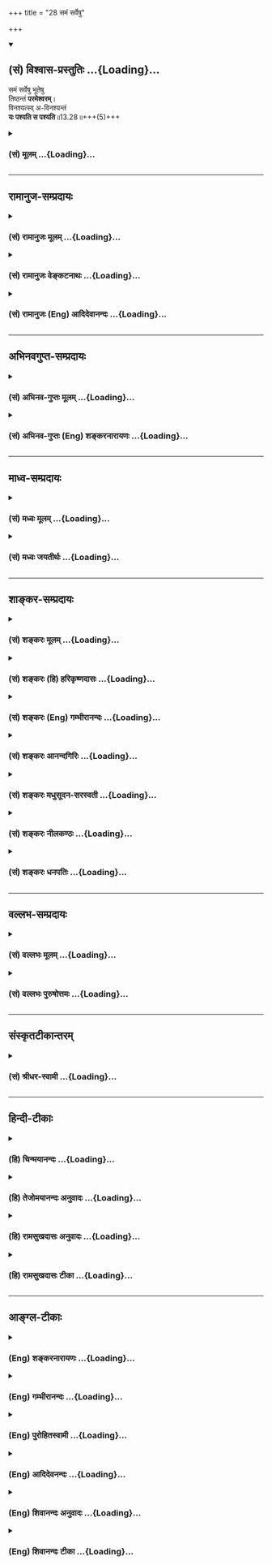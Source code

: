 +++
title = "28 समं सर्वेषु"

+++
<div class="js_include" newlevelforh1="2" title="(सं) विश्वास-प्रस्तुतिः" unfilled url="/purANam_vaiShNavam/mahAbhAratam/06-bhIShma-parva/03-bhagavad-gItA-parva/saMskRtam/vishvAsa-prastutiH/13_xetra-xetrajna-yogaH/28_samaM_sarveShu.md">
<details open><summary><h2>(सं) विश्वास-प्रस्तुतिः ...{Loading}...</h2></summary>

समं सर्वेषु भूतेषु  
तिष्ठन्तं **परमेश्वरम्**।  
विनश्यत्स्व् अ-विनश्यन्तं  
**यः पश्यति स पश्यति**॥13.28॥+++(5)+++
</details>
</div>
<div class="js_include collapsed" newlevelforh1="3" title="(सं) मूलम्" unfilled url="/purANam_vaiShNavam/mahAbhAratam/06-bhIShma-parva/03-bhagavad-gItA-parva/saMskRtam/mUlam/13_xetra-xetrajna-yogaH/28_samaM_sarveShu.md">
<details><summary><h3>(सं) मूलम् ...{Loading}...</h3></summary>

समं सर्वेषु भूतेषु तिष्ठन्तं परमेश्वरम्।  
विनश्यत्स्वविनश्यन्तं यः पश्यति स पश्यति।।13.28।।
</details>
</div>


_________________
## रामानुज-सम्प्रदायः
<div class="js_include collapsed" newlevelforh1="3" title="(सं) रामानुजः मूलम्" unfilled url="/purANam_vaiShNavam/mahAbhAratam/06-bhIShma-parva/03-bhagavad-gItA-parva/saMskRtam/rAmAnujaH/mUlam/13_xetra-xetrajna-yogaH/28_samaM_sarveShu.md">
<details><summary><h3>(सं) रामानुजः मूलम् ...{Loading}...</h3></summary>

।।13.27।। एवम् इतरेतरयुक्तेषु **सर्वेषु भूतेषु** देवादिविषमाकाराद्
वियुक्तं तत्र तत्र तत्तद्देहेन्द्रियमनांसि प्रति परमेश्वरत्वेन स्थितम्
आत्मानं ज्ञातृत्वेन समानाकारं तेषु देहादिषु **विनश्यत्सु**
विनाशानर्हस्वभावेन **अविनश्यन्तं** **यः पश्यति; स पश्यति;** स आत्मानं
यथावद् अवस्थितं पश्यति। यस्तु देवादिविषमाकारेण आत्मानम् अपि विषमाकारं
जन्मविनाशादियुक्तं च पश्यति स नित्यम् एव संसरति इति अभिप्रायः।

</details>
</div>
<div class="js_include collapsed" newlevelforh1="3" title="(सं) रामानुजः वेङ्कटनाथः" unfilled url="/purANam_vaiShNavam/mahAbhAratam/06-bhIShma-parva/03-bhagavad-gItA-parva/saMskRtam/rAmAnujaH/venkaTanAthaH/13_xetra-xetrajna-yogaH/28_samaM_sarveShu.md">
<details><summary><h3>(सं) रामानुजः वेङ्कटनाथः ...{Loading}...</h3></summary>

  
  
।।13.28।। अथ
समत्वविषमत्वनियन्तृत्वनियाम्यत्वनित्यत्वानित्यत्वैर्द्वयोर्विवेकानुसन्धानमभिधाय
तदेव तत्त्वाध्यवसायरूपत्वेन परमपुरुषार्थहेतुतया प्रशंसतिसममिति
श्लोकेन। क्षेत्रक्षेत्रज्ञसंयोगात् \[13।27\] इत्यत्रशङ्करेणोक्तम्
आकाशवन्निरवयवतया अवयवसंश्लेषलक्षणसंयोगासम्भवात्
क्षेत्रक्षेत्रज्ञयोरितरेतरकार्यकारणभावानभ्युपगमेन समवायासम्भवाच्च
विषयविषयिणोस्तयोरितरेतरधर्माध्यासलक्षणः संयोगः तन्निवर्तनं च
सम्यग्दर्शनंसमं सर्वेषु इत्यादिनोच्यते इति तदेतद्बालिशभाषितम्;
निरवयवस्यापि संयोगसम्भवात्युतसिद्धयोः सम्बन्धः संयोगः इति हि तं
लक्षयन्ति स च निरवयवयोः सावयवयोर्निरवयवसावयवयोश्च सम्भवति। तन्मते च
अध्यासानुपपत्त्यादयः प्रपञ्चिताः। सर्वेषु भूतेषु इति
देवमनुष्यादिरूपवैषम्यं विवक्षितम्। यथा मृण्मयहिरण्मयादिघटोपात्तस्यापि
गङ्गोदकस्य तत्रतत्र स्थितिमात्रमेव; न पुनर्मृण्मयत्वादिसिद्धिः
तथाऽऽत्मनोऽपि देवमनुष्यादिदेहेषु स्थितिमात्रमेव नतु
रुमाप्रतिक्षिप्तकाष्ठादिलवणत्वन्यायेन स्वरूपेण
देवमनुष्यत्वादिवैषम्याश्रयत्वमिति। तिष्ठन्तम्
इत्यस्याभिप्रायमाहदेवादिविषमाकाराद्वियुक्तमिति। यद्वासमम् इति
वचनादर्थाक्षिप्तं वैषम्यनिवृत्तिकथनमिदन्तिष्ठन्तम् इति तु
परत्रान्वेतव्यम्। अतो हि भाष्यतेपरमेश्वरत्वेन स्थितमिति।  
  
अनीश्वरस्याल्पशक्तेः क्षेत्रज्ञस्य कथं परमेश्वरत्वं इत्यत्र
पूर्ववत्सङ्कोचमाहतत्रतत्र तत्तद्देहेन्द्रियमनांसि प्रतीति।
देहात्माभिमानिनो हि देहनाशादात्मनाशं मन्यन्ते नत्वप्रतीतस्य परमात्मनो
नाशम् तस्मात्अविनश्यन्तम् इति प्रसक्तविनाशप्रतिषेधार्थपदसमानाधिकरणः
परमेश्वरशब्दः प्रक्रान्तविषय इति भावः। समशब्देन न
बाह्यदेवत्वादिवैषम्यनिवृत्तिमात्रं विवक्षितम् अपितु गवामनेकवर्णानां
क्षीरस्य त्वेकवर्णता। क्षीरवत्पश्यति ज्ञानं लिङ्गिनस्तु गवां यथा
\[ब्र.बिं.उ.10त्रि.ता.उ.5।19\] इति श्रुत्यनुसारेणात्मनां स्वरूपेषु
मिथोवैषम्यनिवृत्तिरपि। तच्च साम्यं कथम्भूतमिति शङ्कायाम्एतद्यो वेत्ति
\[13।2\] इति प्रक्रमानुसारेणाहज्ञातृत्वेन समानाकारमिति।
ज्ञानत्वादेरप्युपलक्षणमेतत्।  
  
येन सर्वमिदं ततम् \[18।46\] इत्यादिना प्रपञ्चितानविनाशित्वहेतून्
स्मारयतिविनाशानर्हस्वभावेनेति। यः पश्यति स पश्यति इत्यनयोरनतिशयितार्थतया
नैरर्थक्यं उद्देश्योपादेयभङ्गश्चेत्यत्राहस आत्मानं यथावदवस्थितमिति। इतरे
तु पीतशङ्खादिदर्शिवद्विपरीतदर्शितया पश्यन्तोऽपि न पश्यन्तीति भावः। स
पश्यति इति प्रशंसाऽत्र परमपुरुषार्थलाभादिनिबन्धना। व्यतिरेकनिन्दा चात्र
फलितेत्यभिप्रायेणाहयस्त्विति।  
  

</details>
</div>
<div class="js_include collapsed" newlevelforh1="3" title="(सं) रामानुजः (Eng) आदिदेवानन्दः" unfilled url="/purANam_vaiShNavam/mahAbhAratam/06-bhIShma-parva/03-bhagavad-gItA-parva/saMskRtam/rAmAnujaH/english/AdidevAnandaH/13_xetra-xetrajna-yogaH/28_samaM_sarveShu.md">
<details><summary><h3>(सं) रामानुजः (Eng) आदिदेवानन्दः ...{Loading}...</h3></summary>

13.28 He who sees the Atman as It really is - he is the one who sees the
Atman as a distinct entity in all embodied beings that are composed of
Prakrti and Purusa, even in bodies of diverse nature of gods, men etc.
The true seer is one who sees the Atman as the supreme ruler in all
these bodies as the imperishable self, though the bodies are subject to
destruction. Conversely the purport is that he who sees the Atman, only
as characterised by the uneal forms of the bodies as men, gods etc., and
as possessed of birth, death etc. - such a person is perpetually caught
up in transmigratory existence.

</details>
</div>


_________________
## अभिनवगुप्त-सम्प्रदायः
<div class="js_include collapsed" newlevelforh1="3" title="(सं) अभिनव-गुप्तः मूलम्" unfilled url="/purANam_vaiShNavam/mahAbhAratam/06-bhIShma-parva/03-bhagavad-gItA-parva/saMskRtam/abhinava-guptaH/mUlam/13_xetra-xetrajna-yogaH/28_samaM_sarveShu.md">
<details><summary><h3>(सं) अभिनव-गुप्तः मूलम् ...{Loading}...</h3></summary>

।।13.28।। अत एव -- ।

</details>
</div>
<div class="js_include collapsed" newlevelforh1="3" title="(सं) अभिनव-गुप्तः (Eng) शङ्करनारायणः" unfilled url="/purANam_vaiShNavam/mahAbhAratam/06-bhIShma-parva/03-bhagavad-gItA-parva/saMskRtam/abhinava-guptaH/english/shankaranArAyaNaH/13_xetra-xetrajna-yogaH/28_samaM_sarveShu.md">
<details><summary><h3>(सं) अभिनव-गुप्तः (Eng) शङ्करनारायणः ...{Loading}...</h3></summary>

13.28 Sri Abhinavagupta did not comment upon this sloka.

</details>
</div>


_________________
## माध्व-सम्प्रदायः
<div class="js_include collapsed" newlevelforh1="3" title="(सं) मध्वः मूलम्" unfilled url="/purANam_vaiShNavam/mahAbhAratam/06-bhIShma-parva/03-bhagavad-gItA-parva/saMskRtam/madhvaH/mUlam/13_xetra-xetrajna-yogaH/28_samaM_sarveShu.md">
<details><summary><h3>(सं) मध्वः मूलम् ...{Loading}...</h3></summary>

।।13.28।। Sri Madhvacharya did not comment on this sloka.,

</details>
</div>
<div class="js_include collapsed" newlevelforh1="3" title="(सं) मध्वः जयतीर्थः" unfilled url="/purANam_vaiShNavam/mahAbhAratam/06-bhIShma-parva/03-bhagavad-gItA-parva/saMskRtam/madhvaH/jayatIrthaH/13_xetra-xetrajna-yogaH/28_samaM_sarveShu.md">
<details><summary><h3>(सं) मध्वः जयतीर्थः ...{Loading}...</h3></summary>

।।13.28।। Sri Jayatirtha did not comment on this sloka.  
  

</details>
</div>


_________________
## शाङ्कर-सम्प्रदायः
<div class="js_include collapsed" newlevelforh1="3" title="(सं) शङ्करः मूलम्" unfilled url="/purANam_vaiShNavam/mahAbhAratam/06-bhIShma-parva/03-bhagavad-gItA-parva/saMskRtam/shankaraH/mUlam/13_xetra-xetrajna-yogaH/28_samaM_sarveShu.md">
<details><summary><h3>(सं) शङ्करः मूलम् ...{Loading}...</h3></summary>

।।13.28।। --,**समं** निर्विशेषं **तिष्ठन्तं** स्थितिं कुर्वन्तम् क्व
**सर्वेषु** समस्तेषु **भूतेषु** ब्रह्मादिस्थावरान्तेषु प्राणिषु कम्
**परमेश्वरं** देहेन्द्रियमनोबुद्ध्यव्यक्तात्मनः अपेक्ष्य परमेश्वरः; तं
सर्वेषु भूतेषु समं तिष्ठन्तम्। तानि विशिनष्टि विनश्यत्सु इति; तं च
परमेश्वरम् **अविनश्यन्तम्** इति; भूतानां परमेश्वरस्य च
अत्यन्तवैलक्षण्यप्रदर्शनार्थम्। कथम् सर्वेषां हि भावविकाराणां जनिलक्षणः
भावविकारो मूलम् जन्मोत्तरकालभाविनः अन्ये सर्वे भावविकाराः विनाशान्ताः
विनाशात् परो न कश्चित् अस्ति भावविकारः; भावाभावात्। सति हि धर्मिणि
धर्माः भवन्ति। अतः अन्त्यभावविकाराभावानुवादेन पूर्वभाविनः सर्वे
भावविकाराः प्रतिषिद्धाः भवन्ति सह कार्यैः। तस्मात् सर्वभूतैः वैलक्षण्यम्
अत्यन्तमेव परमेश्वरस्य सिद्धम्; निर्विशेषत्वम् एकत्वं च। **यः** एवं
यथोक्तं परमेश्वरं **पश्यति; सः पश्यति**।। ननु सर्वोऽपि लोकः पश्यति; किं
विशेषणेन इति। सत्यं पश्यति किं तु विपरीतं पश्यति। अतः विशिनष्टि -- स एव
पश्यतीति। यथा तिमिरदृष्टिः अनेकं चन्द्रं पश्यति; तमपेक्ष्य एकचन्द्रदर्शी
विशिष्यते -- स एव पश्यतीति तथा इहापि एकम् अविभक्तं यथोक्तं आत्मानं यः
पश्यति; सः विभक्तानेकात्मविपरीतदर्शिभ्यः विशिष्यते -- स एव पश्यतीति।
इतरे पश्यन्तोऽपि न पश्यन्ति; विपरीतदर्शित्वात् अनेकचन्द्रदर्शिवत्
इत्यर्थः।। यथोक्तस्य सम्यग्दर्शनस्य फलवचनेन स्तुतिः कर्तव्या इति श्लोकः
आरभ्यते --,

</details>
</div>
<div class="js_include collapsed" newlevelforh1="3" title="(सं) शङ्करः (हि) हरिकृष्णदासः" unfilled url="/purANam_vaiShNavam/mahAbhAratam/06-bhIShma-parva/03-bhagavad-gItA-parva/saMskRtam/shankaraH/hindI/harikRShNadAsaH/13_xetra-xetrajna-yogaH/28_samaM_sarveShu.md">
<details><summary><h3>(सं) शङ्करः (हि) हरिकृष्णदासः ...{Loading}...</h3></summary>

।।13.28।। न स भूयोऽभिजायते इस कथनसे पूर्णज्ञानका फल; अविद्या आदि संसारके
बीजोंकी निवृत्तिद्वारा पुनर्जन्मका अभाव बतलाया गया; तथा अविद्याजनित
क्षेत्र और क्षेत्रज्ञके संयोगको जन्मका कारण बतलाया गया। इसलिये उस
अविद्याको निवृत्ति करनेवाला पूर्ण ज्ञान; यद्यपि पहले कहा जा चुका है तो
भी दूसरे शब्दोंमें फिर कहा जाता है --, ( जो पुरुष ) ब्रह्मासे लेकर
स्थावरपर्यन्त समस्त प्राणियोंमें समभावसे स्थित -- ( व्याप्त ) हुए
परमेश्वरको अर्थात् शरीर; इन्द्रिय; मन; बुद्धि अव्यक्त और आत्माकी अपेक्षा
जो परम ईश्वर है; उस परमेश्वरको सब भूतोंमें समभावसे स्थित देखता है। यहाँ
भूतोंसे परमेश्वरकी अत्यन्त विलक्षणता दिखलानेके निमित्त भूतोंके लिये
विनाशशील और परमेश्वरके लिये अविनाशी विशेषण देते हैं। पू₀ -- इससे
परमेश्वरकी विलक्षणता कैसे सिद्ध होती है उ₀ -- सभी भावविकारोंका जन्मरूप;
भावविकार मूल है। अन्य सब भावविकार जन्मके पीछे होनेवाले और विनाशमें
समाप्त होनेवाले हैं। भावका अभाव हो जानेके कारण विनाशके पश्चात् कोई भी
भावविकार नहीं रहता क्योंकि धर्मीके रहते ही धर्म रहते हैं। इसलिये अन्तिम
भावविकारके अभावका ( अविनश्यन्तम् इस पदके द्वारा ) अनुवाद करनेसे पहले
होनेवाले; सभी भावविकारोंका कार्यके सहित प्रतिषेध हो जाता है। सुतरां (
उपर्युक्त वर्णनसे ) परमेश्वरकी सब भूतोंसे अत्यन्त ही विलक्षणता तथा
निर्विशेषता और एकता भी सिद्ध होती है। अतः जो इस प्रकार उपर्युक्त भावसे
परमेश्वरको देखता है वही देखता है। पू₀ -- सभी लोग देखते हैं फिर वही देखता
है इस विशेषणसे क्या प्रयोजन है उ₀ -- ठीक है; ( अन्य सब भी ) देखते हैं
परंतु विपरीत देखते हैं; इसलिये वह विशेषण दिया गया है कि वही देखता है।
जैसे कोई तिमिररोगसे दूषित हुई दृष्टिवाला अनेक चन्द्रमाओंको देखता है;
उसकी अपेक्षा एक चन्द्र देखनेवालेकी यह विशेषता बतलायी जाती है कि वही ठीक
देखता है। वैसे ही यहाँ भी जो आत्माको उपर्युक्त प्रकारसे विभागरहित एक
देखता है; उसकी अलगअलग अनेक आत्मा देखनेवाले विपरीतदर्शियोंकी अपेक्षा यह
विशेषता बतलायी जाती है कि वही ठीकठीक देखता है। अभिप्राय यह है कि दूसरे
सब अनेक चन्द्र देखनेवालेकी भाँति विपरीत भावसे देखनेवाले होनेके कारण;
देखते हुए भी वास्तवमें नहीं देखते।

</details>
</div>
<div class="js_include collapsed" newlevelforh1="3" title="(सं) शङ्करः (Eng) गम्भीरानन्दः" unfilled url="/purANam_vaiShNavam/mahAbhAratam/06-bhIShma-parva/03-bhagavad-gItA-parva/saMskRtam/shankaraH/english/gambhIrAnandaH/13_xetra-xetrajna-yogaH/28_samaM_sarveShu.md">
<details><summary><h3>(सं) शङ्करः (Eng) गम्भीरानन्दः ...{Loading}...</h3></summary>

13.28 Sah, he; pasyati, sees; yah, who; pasyati,
sees;-whom;-parameswaram, the supreme Lord-the Lord who is supreme as
compared with the body, organs, mind, intellect, the Unmanifest and the
individual soul; as tisthantam, existing, having His presence; samam,
eally, without distinction;-where;-sarvesu, in all; bhutesu, beings, all
living things from Brahma to the non-moving;-he who sees Him existing
eally in all living things. The Lord specifies them by the word
vinasyatsu, among the perishable; and He also specifies Him, the supreme
Lord, by the word avinasyantam, the Imperishable. This is meant for
showing the absolute difference between the living things and God. How;
For, all the modifications \[See note 3 on p.38.-Tr.\] of an existing
thing have as their root that modification of an existing thing
described as birth. All other modifications of existing things that
follow birth end with destruction. After destruction there is no
modification of an existing thing, because the object itself becomes
nonexistent. Indeed, alities can exist so long as the thing alified
exists. Therefore, by the reiteration of the absence of the last
modification of an existing thing, all its preceding modifications
become negated along with their effects. Hence it is established that
the supreme Lord is very greatly different from all beings, and is also
Unconditioned \[Free from all modifications that things are subject
to.\] and One. He sees who thus sees the supreme Lord as described.
Objection: Is it not that all poeple see; What is the need of
specification; Reply: True, they see; but they see contrarily! Hence the
Lord specifies, 'He alone sees'. As in comparison with one who,
suffering from the (eye) disease called Timira, sees many moons, the
person who sees one moon is distingusihed by saying, 'He alone sees,'
similarly, here as well, the man who sees the one undivided Self as
described above is distinguished from those who contrarily see many and
differentiated selves, by saying 'He alone sees'. Others, though seeing,
do not see because they see contrarily like the person who sees many
moons. This is the meaning. The obove-described true knowledge has to be
praised by stating its result. Hence the verse begins:

</details>
</div>
<div class="js_include collapsed" newlevelforh1="3" title="(सं) शङ्करः आनन्दगिरिः" unfilled url="/purANam_vaiShNavam/mahAbhAratam/06-bhIShma-parva/03-bhagavad-gItA-parva/saMskRtam/shankaraH/AnandagiriH/13_xetra-xetrajna-yogaH/28_samaM_sarveShu.md">
<details><summary><h3>(सं) शङ्करः आनन्दगिरिः ...{Loading}...</h3></summary>

।।13.27।। उत्तरग्रन्थमवतारयितुं व्यवहितं वृत्तं कीर्तयति --
**नेत्यादिना।** अविद्यानाद्यनिर्वाच्यमज्ञानं मिथ्याज्ञानं
तत्संस्कारश्चादिशब्दार्थः। व्यवहितमनूद्याव्यवहितमनुवदति -- **जन्मेति।**
व्यवधानाव्यवधानाभ्यां सर्वानर्थमूलत्वादज्ञानस्य तन्निवर्तकं सम्यग्ज्ञानं
वक्तव्यमित्याह -- **अत इति।**
तस्यासकृदुक्तत्वात्तदुक्तार्थप्रवृत्तिर्वृथेत्याशङ्क्यातिसूक्ष्मार्थस्य
शब्दभेदेन पुनःपुनर्वचनमधिकारिभेदानुग्रहायेति मत्वाह -- **उक्तमिति।**
सर्वत्र परस्यैकत्वान्नोत्कर्षापकर्षवत्त्वमित्याह -- **सममिति।**
परमत्वमीश्वरत्वं चोपपादयति -- **देहेति।** आत्मा
जीवस्तमित्यादीनान्वयोक्तिः। आश्रयनाशादाश्रितस्यापि नाशमाशङ्क्याह -- **तं
चेति।** अविनश्यन्तमिति विशिनष्टीति संबन्धः। उभयत्र विशेषणद्वयस्य
तात्पर्यमाह -- **भूतानामिति।** नाशानाशाभ्यां वैलक्षण्येऽपि
कथमत्यन्तवैलक्षण्यं सविशेषत्वभिन्नत्वयोस्तुल्यत्वादिति शङ्कते --
**कथमिति।** भूतानां सविशेषत्वादिभावेऽपि परस्य तदभावादत्यन्तवैलक्षण्यमिति
वक्तुं जन्मनो भावविकारेष्वादित्वमाह -- **सर्वेषामिति।** तत्र हेतुमाह --
**जन्मेति।** नहि जन्मान्तरेणोत्तरे विकारा युज्यन्ते
जन्मवतस्तदुपलम्भादित्यर्थः। विनाशानन्तरभाविनोऽपि विकारस्य
कस्यचिदुपपत्तेर्न तस्यान्त्यविकारत्वमित्याशङ्क्याह -- **विनाशादिति।**
तस्यान्त्यविकारत्वे सिद्धे फलितमाह -- **अत इति।** तेषां जन्मादीनां
कार्याणि कादाचित्कसत्त्वानि तदधिकरणानि तैः सहेति यावत्। परमेश्वरस्य
भूतेभ्योऽत्यन्तवैलक्षण्यमुक्तमुपसंहरति -- **तस्मादिति।** निर्विशेषत्वं
सर्वभावविकारविरहितत्वं कूटस्थत्वमेकत्वमद्वितीयत्वम्। यः पश्यतीत्यादि
व्याचष्टे -- **य एवमिति।** उक्तविशेषणमीश्वरं पश्यन्नेव
पश्यतीत्युक्तमाक्षिपति -- **नन्विति।** ईश्वरपराङ्मुखस्यानात्मनिष्ठस्य
तद्दर्शित्वेऽपि विपरीतदर्शित्वादीश्वरप्रवणस्यैव सम्यग्दर्शित्वमिति
विवक्षित्वा विशेषणमिति परिहरति -- **सत्यमिति।** उक्तमेव दृष्टान्तेन
विवृणोति -- **यथेत्यादिना।** यः पश्यतीत्यादेरर्थमुपसंहरति -- **इतर
इति।** परवस्तुनिष्ठेभ्यो व्यतिरिक्ता इत्यर्थः।

</details>
</div>
<div class="js_include collapsed" newlevelforh1="3" title="(सं) शङ्करः मधुसूदन-सरस्वती" unfilled url="/purANam_vaiShNavam/mahAbhAratam/06-bhIShma-parva/03-bhagavad-gItA-parva/saMskRtam/shankaraH/madhusUdana-sarasvatI/13_xetra-xetrajna-yogaH/28_samaM_sarveShu.md">
<details><summary><h3>(सं) शङ्करः मधुसूदन-सरस्वती ...{Loading}...</h3></summary>

।।13.28।। एवं संसारमविद्यात्मकमुक्त्वा तन्निवर्तकविद्याकथनाय य एवं वेत्ति
पुरुषमिति प्रागुक्तं विवृणोति -- समं सर्वेष्विति। सर्वेषु भूतेषु
भवनधर्मकेषु स्थावरजङ्गमात्मकेषु प्राणिषु अनेकविधजन्मादिपरिणामशीलतया
गुणप्रधानभावापत्त्या च विषमेषु अतएव चञ्चलेषु। प्रतिक्षणपरिणामिनो हि भावा
नापरिणम्य क्षणमपि स्थातुमीशते। अतएव परस्परबाध्यबाधकभावापन्नेषु। एवमपि
विनश्यत्सु दृष्टनष्टस्वभावेषु मायागन्धर्वनगरादिप्रायेषु समं
सर्वत्रैकरूपं प्रतिदेहमेकं जन्मादिपरिणामशून्यतया च तिष्ठन्तमपरिणममानं
परमेश्वरं सर्वजडवर्गसत्तास्फूर्तिप्रदत्वेन बाध्यबाधकभावशून्यं
सर्वदोषानास्कन्दितं अविनश्यन्तं दृष्टनष्टप्रायसर्वद्वैतबाधेऽप्यबाधितं
एवं सर्वप्रकारेण जडप्रपञ्चविलक्षणमात्मानं विवेकेन यः शास्त्रचक्षुषा
पश्यति,स एव पश्यत्यात्मानं जाग्रद्बोधेन स्वप्नभ्रमं बाधमान इव। अज्ञस्तु
स्वप्नदर्शीव भ्रान्त्या विपरीतं
पश्यन्नपश्यत्येव। ,अदर्शनात्मकत्वाद्भ्रमस्य। नहि रज्जुं सर्पतया पश्यन्
पश्यतीति व्यपदिश्यते रज्ज्वदर्शनात्मकत्वात्सर्पदर्शनस्य।
एवंभूतान्यानुपरक्तशुद्धात्मदर्शनात्तददर्शनात्मिकाया अविद्याया
निवृत्तिस्ततस्तत्कार्यसंसारनिवृत्तिरित्यभिप्रायः। अत्रात्मानमिति
विशेष्यलाभो विशेषणमर्यादया परमेश्वरमित्येव वा। विशेष्यपदं
विषमत्वचञ्चलत्वबाध्यबाधकरूपत्वलक्षणं जडगतं वैधर्म्यं
समत्वतिष्ठत्त्वपरमेश्वरत्वरूपात्मविशेषणवशादर्थात्प्राप्तम्।
अन्यत्कण्ठोक्तमिति विवेकः।

</details>
</div>
<div class="js_include collapsed" newlevelforh1="3" title="(सं) शङ्करः नीलकण्ठः" unfilled url="/purANam_vaiShNavam/mahAbhAratam/06-bhIShma-parva/03-bhagavad-gItA-parva/saMskRtam/shankaraH/nIlakaNThaH/13_xetra-xetrajna-yogaH/28_samaM_sarveShu.md">
<details><summary><h3>(सं) शङ्करः नीलकण्ठः ...{Loading}...</h3></summary>

।।13.28।। तन्नाशोपायमाह -- **सममिति।** सममपरिणामिनं कूटस्थं नित्यं
सर्वेषु भूतेषु देहाद्याकारेण परिणतेषु तिष्ठन्तम्। एतेन देह एव
तदधिगमस्थानमित्युक्तम्। परमेश्वरमन्तर्यामिणं सर्गस्थित्यन्तकर्तारम्।
अतएवान्तर्मुखदृष्ट्या विनश्यत्सु तेषु भूतेषु
रज्जूरगादिवत्कल्पितत्वाददर्शनं गच्छत्सु
विभुत्वादात्मत्वान्नित्यदृग्रूपत्वाच्चाविनश्यन्तं
सर्वास्वप्यवस्थास्वदर्शनमगच्छन्तं यः पश्यति स एव पश्यति अन्येऽन्धा
इत्यर्थः।

</details>
</div>
<div class="js_include collapsed" newlevelforh1="3" title="(सं) शङ्करः धनपतिः" unfilled url="/purANam_vaiShNavam/mahAbhAratam/06-bhIShma-parva/03-bhagavad-gItA-parva/saMskRtam/shankaraH/dhanapatiH/13_xetra-xetrajna-yogaH/28_samaM_sarveShu.md">
<details><summary><h3>(सं) शङ्करः धनपतिः ...{Loading}...</h3></summary>

।।13.28।। न स भूयोभिजायत इत्यनेन
सभ्यग्दर्शनफलमविद्यादिसंसारबीजनिवृत्तिद्वारेण ज्माभाव उक्तो जन्मकारणं
चाविद्यानिमित्तकक्षेत्रक्षेत्रसंयोग उक्तः। अतः सर्वथापि
सर्वानर्थमूलभूतस्याज्ञानस्य निवर्तकं
सभ्यग्दर्शनमुक्तमप्यतिसूक्ष्मार्थस्य पुनः पुनर्वचनेनाधिकारिभेदानुग्रहं
मत्वा शब्दान्तरेण पुनराह -- सममिति। सर्वेषु ब्रह्मादिस्थावरान्तेषु
भूतेषु भवनधर्मकेषु प्राणिषु परस्परमत्यन्तविषमेष्वनेकेषु समं तिष्ठन्तं
निर्विशेषमेवं स्थितिं कुर्वन्तं परमेश्वरं देहेन्द्रियाद्यात्मानमपेक्ष्य
परमश्चासावीशनशीलश्च तं विनश्यत्सु सर्वेषां भावविकारणां
जन्मोत्तरभावित्वात् नाशेन षट्भावविकारा गृह्यन्ते। सर्वभाविकारवत्सु
अविनश्यन्तं सर्वविकाररहितं। तथाचसर्वभूतेब्योऽत्यन्तविलक्षणं
प्रत्यगभिन्नं परमेश्वरं यः पश्यति स एव पश्यति नतु विपरीतदर्शी।
यताऽनेकचन्द्रदर्श्यपेक्षया एकचन्द्रदर्शी विशिष्यते तथा
विभक्तानेकात्मविपरीतदर्शिभ्यो यथोक्तात्मदर्श्यपीत्यर्थः।

</details>
</div>


_________________
## वल्लभ-सम्प्रदायः
<div class="js_include collapsed" newlevelforh1="3" title="(सं) वल्लभः मूलम्" unfilled url="/purANam_vaiShNavam/mahAbhAratam/06-bhIShma-parva/03-bhagavad-gItA-parva/saMskRtam/vallabhaH/mUlam/13_xetra-xetrajna-yogaH/28_samaM_sarveShu.md">
<details><summary><h3>(सं) वल्लभः मूलम् ...{Loading}...</h3></summary>

।।13.28।। अथ पुनरपि सुग्रहणायात्मदर्शनमाह -- तत्रात्मा त्रिविधोऽन्तर्यामी
पुरुषोऽव्यक्तश्च। तत्र प्रथमस्य दर्शने फलमाह -- द्वाभ्यां सममिति। तत्र
यः समं तिष्ठन्तं सर्वभूतेषु परमात्मानमन्तर्यामिणमीश्वरं पश्यति स
सम्यग्दर्शनः; विनश्यदवस्थेषु सत्प्रकृतिकार्यशरीरेषु जातिवदविनश्यन्तं
ज्ञातृत्वेन समानाकारं यः पश्यति स पश्यति।

</details>
</div>
<div class="js_include collapsed" newlevelforh1="3" title="(सं) वल्लभः पुरुषोत्तमः" unfilled url="/purANam_vaiShNavam/mahAbhAratam/06-bhIShma-parva/03-bhagavad-gItA-parva/saMskRtam/vallabhaH/puruShottamaH/13_xetra-xetrajna-yogaH/28_samaM_sarveShu.md">
<details><summary><h3>(सं) वल्लभः पुरुषोत्तमः ...{Loading}...</h3></summary>

  
  
।।13.28।। एतदेव फलरूपत्वेन विशदयति -- सममिति। सर्वेषु
प्रपञ्चान्तःपातिस्थावरजङ्गमात्मकेषु भूतेषु लीलया अनेकविधरसभोगार्थं
तिष्ठन्तं रसानुभवार्थं नीचोच्चादिधर्मरहितं समं; तेषु विनश्यत्सु च
अविनश्यन्तं तादृग्लीलावबोधरहितत्वाद्विनाशं प्राप्तेषु अन्यथाभावेन
क्रोधादिराहित्येन तथैव लीलानुभवं कुर्वन्तं यः पश्यति; स परमेश्वरं
पश्यति। अत एवंदर्शनाभावे सापराधो भवत्येव।  
  

</details>
</div>


_________________
## संस्कृतटीकान्तरम्
<div class="js_include collapsed" newlevelforh1="3" title="(सं) श्रीधर-स्वामी" unfilled url="/purANam_vaiShNavam/mahAbhAratam/06-bhIShma-parva/03-bhagavad-gItA-parva/saMskRtam/shrIdhara-svAmI/13_xetra-xetrajna-yogaH/28_samaM_sarveShu.md">
<details><summary><h3>(सं) श्रीधर-स्वामी ...{Loading}...</h3></summary>

।।13.28।। अविवेककृतं संसारोद्भवमुक्त्वा तन्निवृत्तये विविक्तात्मविषयं
सम्यग्दर्शनमाह **-- सममिति।** स्थावरजङ्गमात्मकेषु भूतेषु निर्विशेषं
सद्रूपेण समं यथा भवत्येवं तिष्ठन्तं परमात्मानं यः पश्यति; अतएव तेषु
विनश्यत्स्वप्यविनश्यन्तं यः पश्यति स एव सम्यवपश्यति नान्यः।

</details>
</div>


_________________
## हिन्दी-टीकाः
<div class="js_include collapsed" newlevelforh1="3" title="(हि) चिन्मयानन्दः" unfilled url="/purANam_vaiShNavam/mahAbhAratam/06-bhIShma-parva/03-bhagavad-gItA-parva/hindI/chinmayAnandaH/13_xetra-xetrajna-yogaH/28_samaM_sarveShu.md">
<details><summary><h3>(हि) चिन्मयानन्दः ...{Loading}...</h3></summary>

।।13.28।। जिस अधिष्ठान पर क्षेत्र और क्षेत्रज्ञ के परस्पर मिथ्या
तादात्म्य की क्रीड़ा और परिणामत दुखपूर्ण संसार की प्रतीति होती है; वह एक
परमेश्वर ही है; जो भूतमात्र में समभाव से स्थित है; जैसे समस्त तरंगों में
जल होता है। नश्वर भूतों में अनश्वर केवल सतही दृष्टि से निरीक्षण करने वाले
पुरुष को जगत् में निरन्तर परिवर्तन होता दिखाई देगा। वस्तुएं स्वभावत
परिवर्तित होती रहती हैं और उनके परस्पर के सम्बन्ध भी। परिवर्तन होना यह
वैषयिक और वैचारिक दोनों ही जगतों का स्थायी धर्म है। इस जगत् की तुलना से
कहा गया है कि इन सबमें वह परमेश्वर नित्य और अविकारी अधिष्ठान है; जिसके
कारण ये सब परिवर्तन जाने जाते हैं। जन्म; वृद्धि; व्याधि; क्षय और मृत्यु
ये वे विकार हैं; जो प्रत्येक अनित्य वस्तु को प्राप्त होते हैं। जिसकी
उत्पत्ति हुई हो; उसे ही आगे के विकारों से भी गुजरना पड़ेगा। यहाँ
परमेश्वर को अविनाशी कहकर उसके पूर्व के विकारों का भी अभाव सूचित किया गया
है। यह अविनाशी चैतन्य ही नाश का प्रकाशक और जगत् का आधार है; जैसे
रूपान्तरित होने वाले आभूषणों का आधार स्वर्ण है। वह पुरुष जो इस सम और
अविनाशी परमेश्वर को समस्त विषम और विनाशी भूतों में पहचानता है; वही पुरुष
वास्तव में उसे देखता है जिसे देखना चाहिए। यहाँ देखने से तात्पर्य
आत्मानुभव से है। भौतिक जगत् की वस्तुएं इन्द्रियगोचर होती हैं; जब कि
भावनाओं और विचारों का ज्ञान क्रमश मन और बुद्धि से होता है। इसी प्रकार
आत्मबोध भी आध्यात्मिक ज्ञानचक्षु से होता है; चर्मचक्षु से नहीं। जैसे
हमारे नेत्र विचारों को नहीं देख सकते वैसे ही मन और बुद्धि आत्मा को नहीं
देख सकते। स्थूल के द्वारा सूक्ष्म का दर्शन नहीं हो सकता। सूक्ष्मतम आत्मा
समस्त उपाधियों से अतीत है। जो (इस समतत्त्व को) देखता है; वही (वास्तव में)
देखता है यह कथन वेदान्त की विशेष वाक्यशैली है; जो अत्यन्त प्रभावपूर्ण
है। सभी लोग देखते हैं; परन्तु पारमार्थिक सत्य को नहीं। उनके इस विपरीत
दर्शन से ही उनके प्रमाणों (ज्ञान के कारणों) में दोष का अस्तित्व सिद्ध
होता है। विभ्रम और वस्तु का अन्यथा दर्शन; मिथ्या कल्पनाएं और विक्षेप ये
सब वस्तु के यथार्थ स्वरूप को आच्छादित कर देते हैं। इसलिए; योगेश्वर
श्रीकृष्ण विशेष बल देकर कहते हैं कि जो पुरुष इस सम सत्य को देखता है वही
वास्तव में देखता है। शेष लोग तो भ्रान्ति में पड़े रहते हैं। अब यथोक्त
सम्यक् दर्शन श्रेष्ठ फल को दर्शाकर उसकी स्तुति करते हैं

</details>
</div>
<div class="js_include collapsed" newlevelforh1="3" title="(हि) तेजोमयानन्दः अनुवादः" unfilled url="/purANam_vaiShNavam/mahAbhAratam/06-bhIShma-parva/03-bhagavad-gItA-parva/hindI/tejomayAnandaH/anuvAdaH/13_xetra-xetrajna-yogaH/28_samaM_sarveShu.md">
<details><summary><h3>(हि) तेजोमयानन्दः अनुवादः ...{Loading}...</h3></summary>

।।13.28।। जो पुरुष समस्त नश्वर भूतों में अनश्वर परमेश्वर को समभाव से
स्थित देखता है, वही (वास्तव में) देखता है।।

</details>
</div>
<div class="js_include collapsed" newlevelforh1="3" title="(हि) रामसुखदासः अनुवादः" unfilled url="/purANam_vaiShNavam/mahAbhAratam/06-bhIShma-parva/03-bhagavad-gItA-parva/hindI/rAmasukhadAsaH/anuvAdaH/13_xetra-xetrajna-yogaH/28_samaM_sarveShu.md">
<details><summary><h3>(हि) रामसुखदासः अनुवादः ...{Loading}...</h3></summary>

।।13.28।। जो नष्ट होते हुए सम्पूर्ण प्राणियोंमें परमात्माको नाशरहित और
समरूपसे स्थित देखता है, वही वास्तवमें सही देखता है।

</details>
</div>
<div class="js_include collapsed" newlevelforh1="3" title="(हि) रामसुखदासः टीका" unfilled url="/purANam_vaiShNavam/mahAbhAratam/06-bhIShma-parva/03-bhagavad-gItA-parva/hindI/rAmasukhadAsaH/TIkA/13_xetra-xetrajna-yogaH/28_samaM_sarveShu.md">
<details><summary><h3>(हि) रामसुखदासः टीका ...{Loading}...</h3></summary>

।।13.28।।***व्याख्या --***  **समं सर्वेषु भूतेषु --** परमात्माको
सम्पूर्ण प्राणियोंमें सम कहनेका तात्पर्य है कि सभी प्राणी विषम हैं
अर्थात् स्थावरजङ्गम हैं; सात्त्विकराजसतामस हैं; आकृतिसे छोटेबड़े;
लम्बेचौड़े हैं; नाना वर्णवाले हैं -- इस प्रकार तरहतरहके जितने भी प्राणी
हैं; उन सब प्राणियोंमें परमात्मा समरूपसे स्थित हैं। वे परमात्मा किसीमें
छोटेबड़े; कमज्यादा नहीं हैं। पहले इसी अध्यायके दूसरे श्लोकमें भगवान्ने
क्षेत्रज्ञके साथ अपनी एकता बताते हुए कहा था कि तू सम्पूर्ण प्राणियोंमें
क्षेत्रज्ञ मेरेको समझ; उसी बातको यहाँ कहते हैं कि सम्पूर्ण प्राणियोंमें
परमात्मा समरूपसे स्थित हैं।**तिष्ठन्तम् --** सम्पूर्ण प्राणी उत्पत्ति;
स्थिति और प्रलय -- इन तीन अवस्थाओंमें जाते हैं सर्गप्रलय;
महासर्गमहाप्रलयमें जाते हैं ऊँचनीच गतियोंमें; योनियोंमें जाते हैं
अर्थात् सभी प्राणी किसी भी क्षण स्थिर नहीं रहते। परन्तु परमात्मा उन सब
अस्थिर प्राणियोंमें नित्यनिरन्तर एकरूपसे स्थित रहते हैं।**परमेश्वरम्
--** सभी प्राणी अपनेको किसीनकिसीका ईश्वर अर्थात् मालिक मानते ही रहते हैं
परन्तु परमात्मा उन सभी प्राणियोंके तथा सम्पूर्ण जडचेतन संसारके परम ईश्वर
हैं।**विनश्यत्स्वविनश्यन्तं यः पश्यति स पश्यति --** प्रतिक्षण विनाशकी
तरफ जानेवाले प्राणियोंमें विनाशरहित; सदा एकरूप रहनेवाले परमात्माको जो
निर्विकार देखता है; वही वास्तवमें सही देखता है। तात्पर्य है कि
जो,परिवर्तनशील शरीरके साथ अपनेआपको देखता है; उसका देखना सही नहीं है
किन्तु जो सदा ज्योंकेत्यों रहनेवाले परमात्माके साथ अपनेआपको अभिन्नरूपसे
देखता है; उसका देखना ही सही है। पहले इसी अध्यायके दूसरे श्लोकमें भगवान्ने
कहा था कि क्षेत्र और क्षेत्रज्ञका ज्ञान ही मेरे मतमें ज्ञान है; उसी
बातको यहाँ कहते हैं कि जो नष्ट होनेवाले प्राणियोंमें परमात्माको नाशरहित
और सम देखता है; उसका देखना (ज्ञान) ही सही है। तात्पर्य है कि जैसे
क्षेत्र और क्षेत्रज्ञके संयोगमें क्षेत्रमें तो हरदम परिवर्तन होता है; पर
क्षेत्रज्ञ ज्योंकात्यों ही रहता है; ऐसे ही सम्पूर्ण प्राणी उत्पन्न और
नष्ट होते हैं; पर परमात्मा सब अवस्थाओंमें समानरूपसे स्थित रहते
हैं। पीछेके (छब्बीसवें) श्लोकमें भगवान्ने यह बताया कि जितने भी प्राणी
पैदा होते हैं; वे सभी क्षेत्र और क्षेत्रज्ञके संयोगसे ही पैदा होते हैं।
परन्तु उन दोनोंमें क्षेत्र तो किसी भी क्षण स्थिर नहीं रहता और क्षेत्रज्ञ
एक क्षण भी नहीं बदलता। अतः क्षेत्रज्ञसे क्षेत्रका जो निरन्तर वियोग हो
रहा है; उसका अनुभव कर ले। इस (सत्ताईसवें) श्लोकमें भगवान् यह बताते हैं
कि उत्पन्न और नष्ट होनेवाले सम्पूर्ण विषम प्राणियोंमें जो परमात्मा
नाशरहित और समानरूपसे स्थित रहते हैं; उनके साथ अपनी एकताका अनुभव कर
ले।***सम्बन्ध --***  अब भगवान् नष्ट होनेवाले सम्पूर्ण प्राणियोंमें
अविनाशी परमात्माको देखनेका फल बताते हैं।

</details>
</div>


_________________
## आङ्ग्ल-टीकाः
<div class="js_include collapsed" newlevelforh1="3" title="(Eng) शङ्करनारायणः" unfilled url="/purANam_vaiShNavam/mahAbhAratam/06-bhIShma-parva/03-bhagavad-gItA-parva/english/shankaranArAyaNaH/13_xetra-xetrajna-yogaH/28_samaM_sarveShu.md">
<details><summary><h3>(Eng) शङ्करनारायणः ...{Loading}...</h3></summary>

13.28. Whosoever perceives the Supreme Lord as abiding and as
non-perishing in all beings alike, while they perish - he perceives
properly.

</details>
</div>
<div class="js_include collapsed" newlevelforh1="3" title="(Eng) गम्भीरानन्दः" unfilled url="/purANam_vaiShNavam/mahAbhAratam/06-bhIShma-parva/03-bhagavad-gItA-parva/english/gambhIrAnandaH/13_xetra-xetrajna-yogaH/28_samaM_sarveShu.md">
<details><summary><h3>(Eng) गम्भीरानन्दः ...{Loading}...</h3></summary>

13.28 He sees who sees the supreme Lord as existing eally in all beings,
and as the Imperishable among the perishable.

</details>
</div>
<div class="js_include collapsed" newlevelforh1="3" title="(Eng) पुरोहितस्वामी" unfilled url="/purANam_vaiShNavam/mahAbhAratam/06-bhIShma-parva/03-bhagavad-gItA-parva/english/purohitasvAmI/13_xetra-xetrajna-yogaH/28_samaM_sarveShu.md">
<details><summary><h3>(Eng) पुरोहितस्वामी ...{Loading}...</h3></summary>

13.28 He who can see the Supreme Lord in all beings, the Imperishable
amidst the perishable, he it is who really sees.

</details>
</div>
<div class="js_include collapsed" newlevelforh1="3" title="(Eng) आदिदेवनन्दः" unfilled url="/purANam_vaiShNavam/mahAbhAratam/06-bhIShma-parva/03-bhagavad-gItA-parva/english/AdidevanandaH/13_xetra-xetrajna-yogaH/28_samaM_sarveShu.md">
<details><summary><h3>(Eng) आदिदेवनन्दः ...{Loading}...</h3></summary>

13.28 Who sees the supreme ruler dwelling alike in all bodies and nevr
perishing when they perish, he sees indeed.

</details>
</div>
<div class="js_include collapsed" newlevelforh1="3" title="(Eng) शिवानन्दः अनुवादः" unfilled url="/purANam_vaiShNavam/mahAbhAratam/06-bhIShma-parva/03-bhagavad-gItA-parva/english/shivAnandaH/anuvAdaH/13_xetra-xetrajna-yogaH/28_samaM_sarveShu.md">
<details><summary><h3>(Eng) शिवानन्दः अनुवादः ...{Loading}...</h3></summary>

13.28 He sees, who sees the Supreme Lord, existing eally in all beings,
the unperishing within the perishing.

</details>
</div>
<div class="js_include collapsed" newlevelforh1="3" title="(Eng) शिवानन्दः टीका" unfilled url="/purANam_vaiShNavam/mahAbhAratam/06-bhIShma-parva/03-bhagavad-gItA-parva/english/shivAnandaH/TIkA/13_xetra-xetrajna-yogaH/28_samaM_sarveShu.md">
<details><summary><h3>(Eng) शिवानन्दः टीका ...{Loading}...</h3></summary>

13.28 समम् eally; सर्वेषु (in) all; भूतेषु in beings; तिष्ठन्तम्
existing; परमेश्वरम् the Supreme Lord; विनश्यस्तु among the perishing;
अविनश्यन्तम् the unperishing; यः who; पश्यति sees; सः he; पश्यति
sees.Commentary He who beholds the Supreme Lord through the inner eye of
wisdom; Him Who is seated in all beings from the Creator down to the
unmoving objects and Who is not destroyed even when all beings are
destroyed; he is said to have realised the Self.In different kinds of
fire; the heat is the same. Gold is the same in different forms of
ornaments. The light from many lamps is the same. So also in all living
being;s the soul is the same. The soul or the Self is uniform
everywhere. The Self is the same in ants; elephants; kings; beggars;
saints and rogues.The Self is indestructible all living beings are
perishable. It is the Supreme Lord when compared to the body; senses;
mind; intellect; the Unmanifested Nature and the individual soul.Birth
is the root cause of the BhavaVikaras or the modifications; viz.;
change; growth; decay and death. The other changes of state manifest
themselves after the birth of the body.The Supreme Lord is one and
changeless as He is birthless; decayless and deathless. He is the one
common consciousness in all beings. He sees rightly who sees the Supreme
Lord as now described. He is a Jivanmukta. He has knowledge of the
knower of the field or the immortal Self. He is the real seer or a
liberated sage.The sage alone sees properly on account of knowledge. The
whole world sees erroneously on account of ignorance. He who is
suffering from defective vision beholds many moons. He sees erroneously.
But he who sees one moon only sees in the proper manner; correctly. Even
so he who beholds the one immortal indivisible Self in all beings really
sees the Truth. He alone sees. He who sees many distinct selves
erroneously does not really see though he sees. He is like the man who
beholds many moons. (Cf.VIII.20

</details>
</div>
